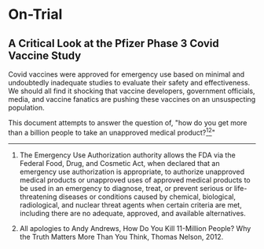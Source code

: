 # On-Trial
## A Critical Look at the Pfizer Phase 3 Covid Vaccine Study

<p>
Covid vaccines were approved for emergency use based on minimal and undoubtedly inadequate studies to evaluate their safety and effectiveness. We should all find it shocking that vaccine developers, government officials, media, and vaccine fanatics are pushing these vaccines on an unsuspecting population.

This document attempts to answer the question of, "how do you get more than a billion people to take an unapproved medical product?<a href="#fn1" class="footnote-ref" id="fnref1"><sup>1</sup></a><a href="#fn2" class="footnote-ref" id="fnref2"><sup>2</sup></a>"
</p>

<section class="footnotes">
<hr />
<ol>
<li id="fn1"><p>The Emergency Use Authorization authority allows the FDA via the Federal Food, Drug, and Cosmetic Act, when declared that an emergency use authorization is appropriate, to authorize unapproved medical products or unapproved uses of approved medical products to be used in an emergency to diagnose, treat, or prevent serious or life-threatening diseases or conditions caused by chemical, biological, radiological, and nuclear threat agents when certain criteria are met, including there are no adequate, approved, and available alternatives.<a href="#fnref1" class="footnote-back"></a></p></li>
<li id="fn2">
<p>All apologies to Andy Andrews, How Do You Kill 11-Million People? Why the Truth Matters More Than You Think, Thomas Nelson, 2012.<a href="#fnref2" class="footnote-back"></a></p>
</li>
</ol>
</section>

